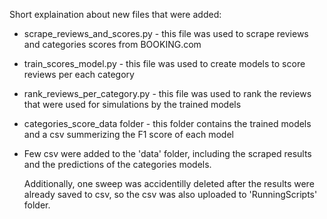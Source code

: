 Short explaination about new files that were added:
- scrape_reviews_and_scores.py - this file was used to scrape reviews and categories scores from BOOKING.com
- train_scores_model.py - this file was used to create models to score reviews per each category
- rank_reviews_per_category.py - this file was used to rank the reviews that were used for simulations by the trained models
- categories_score_data folder - this folder contains the trained models and a csv summerizing the F1 score of each model
- Few csv were added to the 'data' folder, including the scraped results and the predictions of the categories models.

  Additionally, one sweep was accidentilly deleted after the results were already saved to csv, so the csv was also uploaded to 'RunningScripts' folder. 

